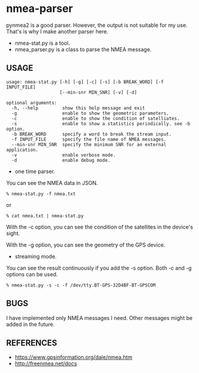 nmea-parser
===========

pynmea2 is a good parser.  However, the output is not suitable for my use.
That's is why I make another parser here.

- nmea-stat.py is a tool.
- nmea_parser.py is a class to parse the NMEA message.

## USAGE

    usage: nmea-stat.py [-h] [-g] [-c] [-s] [-b BREAK_WORD] [-f INPUT_FILE]
                        [--min-snr MIN_SNR] [-v] [-d]
    
    optional arguments:
      -h, --help         show this help message and exit
      -g                 enable to show the geometric parameters.
      -c                 enable to show the condition of satelliates.
      -s                 enable to show a statistics periodically. see -b option.
      -b BREAK_WORD      specify a word to break the stream input.
      -f INPUT_FILE      specify the file name of NMEA messages.
      --min-snr MIN_SNR  specify the minimum SNR for an external application.
      -v                 enable verbose mode.
      -d                 enable debug mode.

- one time parser.

You can see the NMEA data in JSON.

    % nmea-stat.py -f nmea.txt

or

    % cat nmea.txt | nmea-stat.py

With the -c option, you can see the condition of the satellites in the device's sight.

With the -g option, you can see the geometry of the GPS device.

- streaming mode.

You can see the result continuously if you add the -s option.
Both -c and -g options can be used.

    % nmea-stat.py -s -c -f /dev/tty.BT-GPS-32D4BF-BT-GPSCOM

## BUGS

I have implemented only NMEA messages I need.
Other messages might be added in the future.

## REFERENCES

- https://www.gpsinformation.org/dale/nmea.htm
- http://freenmea.net/docs
